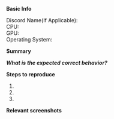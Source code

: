 **Basic Info**
<!--- #  If you know these details please fill them in. --->

Discord Name(If Applicable):   
CPU:  
GPU:  
Operating System:   

**Summary**
<!--- Summarise the bug you encountered.
E.G: There is a missing wall on deck 8, near to the captains quarters
--->

***What is the expected correct behavior?***

<!--- What do you think you should see? --->

**Steps to reproduce**
<!--- Please describe the steps you made to encounter this issue, in as much detail as possible
E.G: 1. Go to the deck 8, 2. Turn left and look at the wall, it is missing
--->

1.
2.
3.

**Relevant screenshots**
<!--- Drag and drop any screenshots here --->
